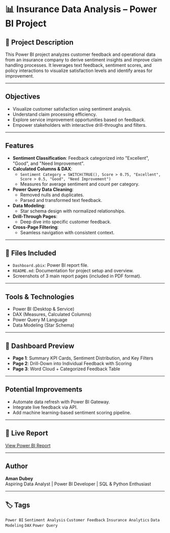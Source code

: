 # 📊 Insurance Data Analysis – Power BI Project

## 📝 Project Description

This Power BI project analyzes customer feedback and operational data from an insurance company to derive sentiment insights and improve claim handling processes. It leverages text feedback, sentiment scores, and policy interactions to visualize satisfaction levels and identify areas for improvement.

---

## Objectives

- Visualize customer satisfaction using sentiment analysis.
- Understand claim processing efficiency.
- Explore service improvement opportunities based on feedback.
- Empower stakeholders with interactive drill-throughs and filters.

---

##  Features

- **Sentiment Classification**: Feedback categorized into "Excellent", "Good", and "Need Improvement".
- **Calculated Columns & DAX**:
  - `Sentiment Category = SWITCH(TRUE(), Score > 0.75, "Excellent", Score > 0.5, "Good", "Need Improvement")`
  - Measures for average sentiment and count per category.
- **Power Query Data Cleaning**:
  - Removed nulls and duplicates.
  - Parsed and transformed text feedback.
- **Data Modeling**:
  - Star schema design with normalized relationships.
- **Drill-Through Pages**:
  - Deep dive into specific customer feedback.
- **Cross-Page Filtering**:
  - Seamless navigation with consistent context.

---

## 📁 Files Included

- `Dashboard.pbix`: Power BI report file.
- `README.md`: Documentation for project setup and overview.
- Screenshots of 3 main report pages (included in PDF format).

---

##  Tools & Technologies

- Power BI (Desktop & Service)
- DAX (Measures, Calculated Columns)
- Power Query M Language
- Data Modeling (Star Schema)

---

## 📸 Dashboard Preview

- **Page 1**: Summary KPI Cards, Sentiment Distribution, and Key Filters
- **Page 2**: Drill-Down into Individual Feedback with Scoring
- **Page 3**: Word Cloud + Categorized Feedback Table

---

##  Potential Improvements

- Automate data refresh with Power BI Gateway.
- Integrate live feedback via API.
- Add machine learning-based sentiment scoring pipeline.

---

## 🔗 Live Report 
[View Power BI Report](https://app.powerbi.com/groups/d44ec7e4-386b-44f6-91d2-d550e5e1985c/reports/7fdd75e6-b381-424a-b3a9-dfa685f81a84/1bb5c7871be0140a096d)

---

##  Author

**Aman Dubey**  
Aspiring Data Analyst | Power BI Developer | SQL & Python Enthusiast

---

## 🏷 Tags

`Power BI` `Sentiment Analysis` `Customer Feedback` `Insurance Analytics` `Data Modeling` `DAX` `Power Query`
